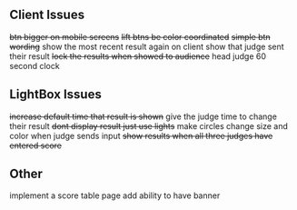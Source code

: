 ## Client Issues

~~btn bigger on mobile screens~~
~~lift btns be color coordinated~~
~~simple btn wording~~
show the most recent result again
on client show that judge sent their result
~~lock the results when showed to audience~~
head judge 60 second clock

## LightBox  Issues

~~increase default time that result is shown~~
give the judge time to change their result
~~dont display result just use lights~~
make circles change size and color when judge sends input
~~show results when all three judges have entered score~~

## Other

implement a score table page
add ability to have banner